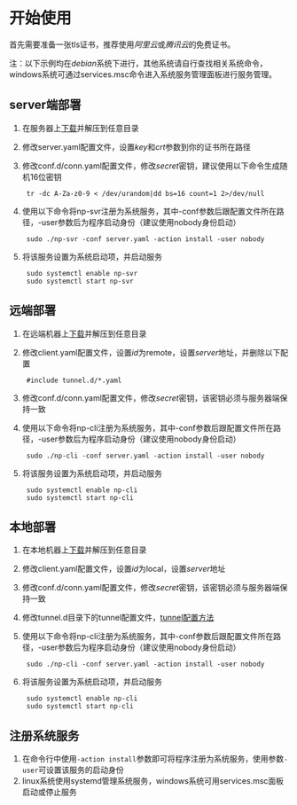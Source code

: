 # 开始使用

首先需要准备一张tls证书，推荐使用*阿里云*或*腾讯云*的免费证书。

注：以下示例均在*debian*系统下进行，其他系统请自行查找相关系统命令，
    windows系统可通过services.msc命令进入系统服务管理面板进行服务管理。

## server端部署

1. 在服务器上[下载](https://github.com/lwch/natpass/releases)并解压到任意目录
2. 修改server.yaml配置文件，设置*key*和*crt*参数到你的证书所在路径
3. 修改conf.d/conn.yaml配置文件，修改*secret*密钥，建议使用以下命令生成随机16位密钥

        tr -dc A-Za-z0-9 < /dev/urandom|dd bs=16 count=1 2>/dev/null
4. 使用以下命令将np-svr注册为系统服务，其中-conf参数后跟配置文件所在路径，-user参数后为程序启动身份（建议使用nobody身份启动）

        sudo ./np-svr -conf server.yaml -action install -user nobody
5. 将该服务设置为系统启动项，并启动服务

        sudo systemctl enable np-svr
        sudo systemctl start np-svr

## 远端部署

1. 在远端机器上[下载](https://github.com/lwch/natpass/releases)并解压到任意目录
2. 修改client.yaml配置文件，设置*id*为remote，设置*server*地址，并删除以下配置

        #include tunnel.d/*.yaml
3. 修改conf.d/conn.yaml配置文件，修改*secret*密钥，该密钥必须与服务器端保持一致
4. 使用以下命令将np-cli注册为系统服务，其中-conf参数后跟配置文件所在路径，-user参数后为程序启动身份（建议使用nobody身份启动）

        sudo ./np-cli -conf server.yaml -action install -user nobody
5. 将该服务设置为系统启动项，并启动服务

        sudo systemctl enable np-cli
        sudo systemctl start np-cli

## 本地部署

1. 在本地机器上[下载](https://github.com/lwch/natpass/releases)并解压到任意目录
2. 修改client.yaml配置文件，设置*id*为local，设置*server*地址
3. 修改conf.d/conn.yaml配置文件，修改*secret*密钥，该密钥必须与服务器端保持一致
4. 修改tunnel.d目录下的tunnel配置文件，[tunnel配置方法](tunnel.md)
5. 使用以下命令将np-cli注册为系统服务，其中-conf参数后跟配置文件所在路径，-user参数后为程序启动身份（建议使用nobody身份启动）

        sudo ./np-cli -conf server.yaml -action install -user nobody
6. 将该服务设置为系统启动项，并启动服务

        sudo systemctl enable np-cli
        sudo systemctl start np-cli

## 注册系统服务

1. 在命令行中使用`-action install`参数即可将程序注册为系统服务，使用参数`-user`可设置该服务的启动身份
2. linux系统使用systemd管理系统服务，windows系统可用services.msc面板启动或停止服务